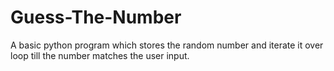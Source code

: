 # Guess-The-Number
A basic python program which stores the random number and iterate it over loop till the number matches the user input.
